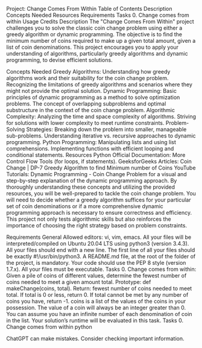 Project: Change Comes From Within
Table of Contents
Description
Concepts Needed
Resources
Requirements
Tasks
0. Change comes from within
Usage
Credits
Description
The "Change Comes From Within" project challenges you to solve the classic coin change problem using either a greedy algorithm or dynamic programming. The objective is to find the minimum number of coins required to make up a given total amount, given a list of coin denominations. This project encourages you to apply your understanding of algorithms, particularly greedy algorithms and dynamic programming, to devise efficient solutions.

Concepts Needed
Greedy Algorithms:
Understanding how greedy algorithms work and their suitability for the coin change problem.
Recognizing the limitations of greedy algorithms and scenarios where they might not provide the optimal solution.
Dynamic Programming:
Basic principles of dynamic programming as a method to solve optimization problems.
The concept of overlapping subproblems and optimal substructure in the context of the coin change problem.
Algorithmic Complexity:
Analyzing the time and space complexity of algorithms.
Striving for solutions with lower complexity to meet runtime constraints.
Problem-Solving Strategies:
Breaking down the problem into smaller, manageable sub-problems.
Understanding iterative vs. recursive approaches to dynamic programming.
Python Programming:
Manipulating lists and using list comprehensions.
Implementing functions with efficient looping and conditional statements.
Resources
Python Official Documentation:
More Control Flow Tools (for loops, if statements).
GeeksforGeeks Articles:
Coin Change | DP-7
Greedy Algorithm to find Minimum number of Coins
YouTube Tutorials:
Dynamic Programming - Coin Change Problem for a visual and step-by-step explanation of the dynamic programming approach.
By thoroughly understanding these concepts and utilizing the provided resources, you will be well-prepared to tackle the coin change problem. You will need to decide whether a greedy algorithm suffices for your particular set of coin denominations or if a more comprehensive dynamic programming approach is necessary to ensure correctness and efficiency. This project not only tests algorithmic skills but also reinforces the importance of choosing the right strategy based on problem constraints.

Requirements
General
Allowed editors: vi, vim, emacs.
All your files will be interpreted/compiled on Ubuntu 20.04 LTS using python3 (version 3.4.3).
All your files should end with a new line.
The first line of all your files should be exactly #!/usr/bin/python3.
A README.md file, at the root of the folder of the project, is mandatory.
Your code should use the PEP 8 style (version 1.7.x).
All your files must be executable.
Tasks
0. Change comes from within:
Given a pile of coins of different values, determine the fewest number of coins needed to meet a given amount total.
Prototype: def makeChange(coins, total).
Return: fewest number of coins needed to meet total.
If total is 0 or less, return 0.
If total cannot be met by any number of coins you have, return -1.
coins is a list of the values of the coins in your possession.
The value of a coin will always be an integer greater than 0.
You can assume you have an infinite number of each denomination of coin in the list.
Your solution’s runtime will be evaluated in this task.
Tasks
0. Change comes from within
python








ChatGPT can make mistakes. Consider checking important information.

